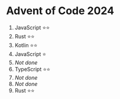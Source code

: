 # Advent of Code 2024

1. JavaScript ⭐⭐
2. Rust ⭐⭐
3. Kotlin ⭐⭐
4. JavaScript ⭐
5. _Not done_
6. TypeScript ⭐⭐
7. _Not done_
8. _Not done_
9. Rust ⭐⭐
